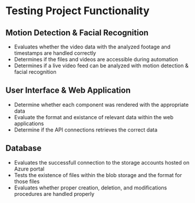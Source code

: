 # Testing Project Functionality

## Motion Detection & Facial Recognition
- Evaluates whether the video data with the analyzed footage and timestamps are handled correctly
- Determines if the files and videos are accessible during automation
- Determines if a live video feed can be analyzed with motion detection & facial recognition

## User Interface & Web Application
- Determine whether each component was rendered with the appropriate data
- Evaluate the format and existance of relevant data within the web applications
- Determine if the API connections retrieves the correct data

## Database
- Evaluates the successfull connection to the storage accounts hosted on Azure portal
- Tests the existence of files within the blob storage and the format for those files
- Evaluates whether proper creation, deletion, and modifications procedures are handled properly
